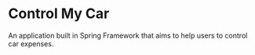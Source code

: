 # Control My Car
An application built in Spring Framework that aims to help users to control car expenses.